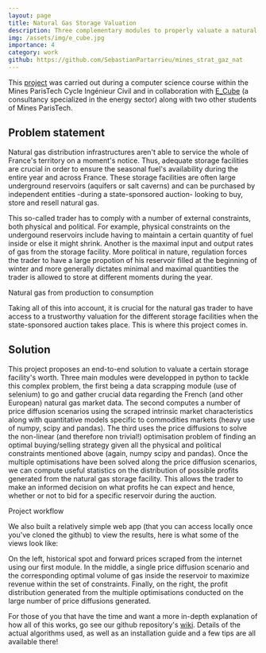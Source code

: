 ```yaml
---
layout: page
title: Natural Gas Storage Valuation
description: Three complementary modules to properly valuate a natural gas storage facility.
img: /assets/img/e_cube.jpg
importance: 4
category: work
github: https://github.com/SebastianPartarrieu/mines_strat_gaz_nat
---
```


This [project](https://github.com/SebastianPartarrieu/mines_strat_gaz_nat) was carried out during a computer science course within the Mines ParisTech Cycle Ingénieur Civil and in collaboration with [E_Cube](https://www.linkedin.com/company/e-cube-strategy-consultants/) (a consultancy specialized in the energy sector) along with two other students of Mines ParisTech.

## Problem statement
Natural gas distribution infrastructures aren't able to service the whole of France's territory on a moment's notice. Thus, adequate storage facilities are crucial in order to ensure the seasonal fuel's availability during the entire year and across France. These storage facilities are often large underground reservoirs (aquifers or salt caverns) and can be purchased by independent entities -during a state-sponsored auction- looking to buy, store and resell natural gas.

This so-called trader has to comply with a number of external constraints, both physical and political. For example, physical constraints on the undergound reservoirs include having to maintain a certain quantity of fuel inside or else it might shrink. Another is the maximal input and output rates of gas from the storage facility. More political in nature, regulation forces the trader to have a large propotion of his reservoir filled at the beginning of winter and more generally dictates minimal and maximal quantities the trader is allowed to store at different moments during the year.

<div class="row">
    <div class="col-sm mt-3 mt-md-0">
        <img class="img-fluid rounded z-depth-1" src="{{ '/assets/img/nat_gas_workflow.png' | relative_url }}" alt="" title="example image"/>
    </div>
</div>
<div class="caption">
    Natural gas from production to consumption
</div>

Taking all of this into account, it is crucial for the natural gas trader to have access to a trustworthy valuation for the different storage facilities when the state-sponsored auction takes place. This is where this project comes in.

## Solution

This project proposes an end-to-end solution to valuate a certain storage facility's worth. Three main modules were developped in python to tackle this complex problem, the first being a data scrapping module (use of selenium) to go and gather crucial data regarding the French (and other European) natural gas market data. The second computes a number of price diffusion scenarios using the scraped intrinsic market characteristics along with quantitative models specific to commodities markets (heavy use of numpy, scipy and pandas). The third uses the price diffusions to solve the non-linear (and therefore non trivial!) optimisation problem of finding an optimal buying/selling strategy given all the physical and political constraints mentioned above (again, numpy scipy and pandas). Once the multiple optimisations have been solved along the price diffusion scenarios, we can compute useful statistics on the distribution of possible profits generated from the natural gas storage facility. This allows the trader to make an informed decision on what profits he can expect and hence, whether or not to bid for a specific reservoir during the auction.

<div class="row">
    <div class="col-sm mt-3 mt-md-0">
        <img class="img-fluid rounded z-depth-1" src="{{ '/assets/img/project_workflow.png' | relative_url }}" alt="" title="example image"/>
    </div>
</div>
<div class="caption">
    Project workflow
</div>

We also built a relatively simple web app (that you can access locally once you've cloned the github) to view the results, here is what some of the views look like: 
<div class="row">
    <div class="col-sm mt-3 mt-md-0">
        <img class="img-fluid rounded z-depth-1" src="{{ '/assets/img/spot_forward_prices.png' | relative_url }}" alt="" title="example image"/>
    </div>
    <div class="col-sm mt-3 mt-md-0">
        <img class="img-fluid rounded z-depth-1" src="{{ '/assets/img/diffusion_prix.png' | relative_url }}" alt="" title="example image"/>
    </div>
    <div class="col-sm mt-3 mt-md-0">
        <img class="img-fluid rounded z-depth-1" src="{{ '/assets/img/profits_gen.png' | relative_url }}" alt="" title="example image"/>
    </div>
</div>
<div class="caption">
    On the left, historical spot and forward prices scraped from the internet using our first module. In the middle, a single price diffusion scenario and the corresponding optimal volume of gas inside the reservoir to maximize revenue within the set of constraints. Finally, on the right, the profit distribution generated from the multiple optimisations conducted on the large number of price diffusions generated.
</div>

For those of you that have the time and want a more in-depth explanation of how all of this works, go see our github repository's [wiki](https://github.com/paplessix/mines_strat_gaz_nat/wiki). Details of the actual algorithms used, as well as an installation guide and a few tips are all available there!

